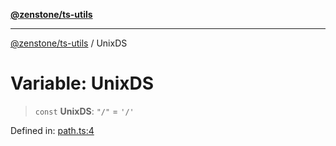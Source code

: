 [**@zenstone/ts-utils**](../README.md)

***

[@zenstone/ts-utils](../globals.md) / UnixDS

# Variable: UnixDS

> `const` **UnixDS**: `"/"` = `'/'`

Defined in: [path.ts:4](https://github.com/janpoem/ts-utils/blob/df5fa129179bf9218996bf53428f8189a02eea4a/src/path.ts#L4)
